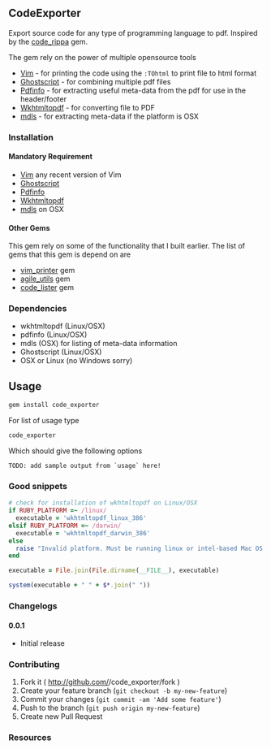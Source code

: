 ## CodeExporter

Export source code for any type of programming language to pdf.
Inspired by the [code_rippa][] gem.

The gem rely on the power of multiple opensource tools

- [Vim][] - for printing the code using the `:TOhtml` to print file
  to html format
- [Ghostscript][] - for combining multiple pdf files
- [Pdfinfo][] - for extracting useful meta-data from the pdf for use in the header/footer
- [Wkhtmltopdf][] - for converting file to PDF
- [mdls][] - for extracting meta-data if the platform is OSX

### Installation

#### Mandatory Requirement

- [Vim][] any recent version of Vim
- [Ghostscript][]
- [Pdfinfo][]
- [Wkhtmltopdf][]
- [mdls][] on OSX

#### Other Gems

This gem rely on some of the functionality that I built earlier.
The list of gems that this gem is depend on are

- [vim_printer][] gem
- [agile_utils][] gem
- [code_lister][] gem

### Dependencies

- wkhtmltopdf (Linux/OSX)
- pdfinfo (Linux/OSX)
- mdls (OSX) for listing of meta-data information
- Ghostscript (Linux/OSX)
- OSX or Linux (no Windows sorry)

## Usage

```sh
gem install code_exporter
```
For list of usage type

```sh
code_exporter
```
Which should give the following options

```
TODO: add sample output from `usage` here!
```
### Good snippets

```ruby
# check for installation of wkhtmltopdf on Linux/OSX
if RUBY_PLATFORM =~ /linux/
  executable = 'wkhtmltopdf_linux_386'
elsif RUBY_PLATFORM =~ /darwin/
  executable = 'wkhtmltopdf_darwin_386'
else
  raise "Invalid platform. Must be running linux or intel-based Mac OS."
end

executable = File.join(File.dirname(__FILE__), executable)

system(executable + " " + $*.join(" "))

```
### Changelogs

#### 0.0.1

- Initial release

### Contributing

1. Fork it ( http://github.com/<my-github-username>/code_exporter/fork )
2. Create your feature branch (`git checkout -b my-new-feature`)
3. Commit your changes (`git commit -am 'Add some feature'`)
4. Push to the branch (`git push origin my-new-feature`)
5. Create new Pull Request

### Resources
[Vim]: http://www.vim.org/
[Ghostscript]: http://www.ghostscript.com/
[Pdfinfo]: http://linux.about.com/library/cmd/blcmdl1_pdfinfo.htm
[Wkhtmltopdf]: http://wkhtmltopdf.org/
[mdls]: https://developer.apple.com/library/Mac/documentation/Darwin/Reference/ManPages/man1/mdls.1.html
[code_rippa]: https://github.com/benjamintanweihao/code_rippa
[code_rippa - slideshare]: http://www.slideshare.net/benjamintanweihao/code-rippa
[vim_printer]: https://github.com/agilecreativity/vim_printer
[agile_utils]: https://github.com/agilecreativity/agile_utils
[code_lister]: https://github.com/agilecreativity/code_lister
